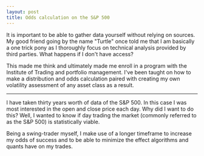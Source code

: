 ```yaml
---
layout: post
title: Odds calculation on the S&P 500
---
```


It is important to be able to gather data yourself without relying on sources. My good friend going by the name "Turtle" once told me that I am basically a one trick pony as I thoroughly focus on technical analysis provided by third parties. What happens if I don't have access?

This made me think and ultimately made me enroll in a program with the Institute of Trading and portfolio management. I've been taught on how to make a distribution and odds calculation paired with creating my own volatility assessment of any asset class as a result.

---

I have taken thirty years worth of data of the S&P 500. In this case I was most interested in the open and close price each day. Why did I want to do this? Well, I wanted to know if day trading the market (commonly referred to as the S&P 500) is statistically viable.

Being a swing-trader myself, I make use of a longer timeframe to increase my odds of success and to be able to minimize the effect algorithms and quants have on my trades.